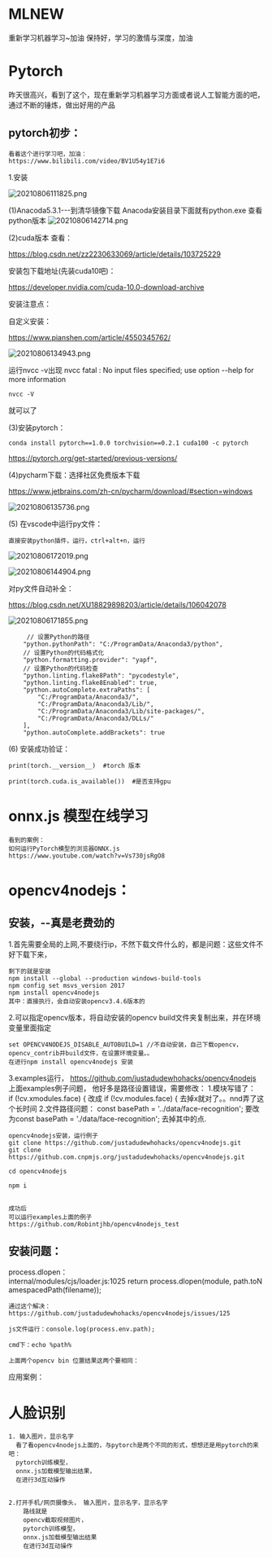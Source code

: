 # MLNEW

重新学习机器学习~加油
保持好，学习的激情与深度，加油

#  Pytorch

昨天很高兴，看到了这个，现在重新学习机器学习方面或者说人工智能方面的吧，通过不断的锤炼，做出好用的产品

## pytorch初步：

    看着这个进行学习吧，加油：
    https://www.bilibili.com/video/BV1U54y1E7i6
1.安装

![20210806111825.png](https://raw.githubusercontent.com/Robintjhb/mypicgoformd/main/img/20210806111825.png)

(1)Anacoda5.3.1---到清华镜像下载
Anacoda安装目录下面就有python.exe 查看python版本
![20210806142714.png](https://raw.githubusercontent.com/Robintjhb/mypicgoformd/main/img/20210806142714.png)

(2)cuda版本 查看：
    
https://blog.csdn.net/zz2230633069/article/details/103725229

安装包下载地址(先装cuda10吧)：

https://developer.nvidia.com/cuda-10.0-download-archive

安装注意点：

自定义安装：

https://www.pianshen.com/article/4550345762/

![20210806134943.png](https://raw.githubusercontent.com/Robintjhb/mypicgoformd/main/img/20210806134943.png)

运行nvcc -v出现 nvcc fatal : No input files specified; use option --help for more information

    nvcc -V

 就可以了

(3)安装pytorch：

    conda install pytorch==1.0.0 torchvision==0.2.1 cuda100 -c pytorch

https://pytorch.org/get-started/previous-versions/





(4)pycharm下载：选择社区免费版本下载

https://www.jetbrains.com/zh-cn/pycharm/download/#section=windows

![20210806135736.png](https://raw.githubusercontent.com/Robintjhb/mypicgoformd/main/img/20210806135736.png)

(5) 在vscode中运行py文件：

    直接安装python插件，运行，ctrl+alt+n，运行

![20210806172019.png](https://raw.githubusercontent.com/Robintjhb/mypicgoformd/main/img/20210806172019.png)


![20210806144904.png](https://raw.githubusercontent.com/Robintjhb/mypicgoformd/main/img/20210806144904.png)

对py文件自动补全：

https://blog.csdn.net/XU18829898203/article/details/106042078



![20210806171855.png](https://raw.githubusercontent.com/Robintjhb/mypicgoformd/main/img/20210806171855.png)




         // 设置Python的路径
        "python.pythonPath": "C:/ProgramData/Anaconda3/python",
        // 设置Python的代码格式化
        "python.formatting.provider": "yapf",
        // 设置Python的代码检查
        "python.linting.flake8Path": "pycodestyle",
        "python.linting.flake8Enabled": true,
        "python.autoComplete.extraPaths": [
            "C:/ProgramData/Anaconda3/",
            "C:/ProgramData/Anaconda3/Lib/",
            "C:/ProgramData/Anaconda3/Lib/site-packages/",
            "C:/ProgramData/Anaconda3/DLLs/"
        ],
        "python.autoComplete.addBrackets": true




(6) 安装成功验证：

    print(torch.__version__)  #torch 版本

    print(torch.cuda.is_available())  #是否支持gpu







# onnx.js 模型在线学习

    看到的案例：
    如何运行PyTorch模型的浏览器ONNX.js 
    https://www.youtube.com/watch?v=Vs730jsRgO8



# opencv4nodejs：

## 安装，--真是老费劲的
1.首先需要全局的上网,不要绕行ip，不然下载文件什么的，都是问题：这些文件不好下载下来，

    剩下的就是安装
    npm install --global --production windows-build-tools
    npm config set msvs_version 2017
    npm install opencv4nodejs
    其中：直接执行，会自动安装opencv3.4.6版本的

2.可以指定opencv版本，将自动安装的opencv build文件夹复制出来，并在环境变量里面指定

    set OPENCV4NODEJS_DISABLE_AUTOBUILD=1 //不自动安装，自己下载opencv，opencv_contrib并build文件，在设置环境变量。。
    在进行npm install opencv4nodejs 安装

3.examples运行，
    https://github.com/justadudewhohacks/opencv4nodejs 上面examples例子问题，
    他好多是路径设置错误，需要修改：
    1.模块写错了：
        if (!cv.xmodules.face) {
        改成 if (!cv.modules.face) {
        去掉x就对了。。nnd弄了这个长时间
    2.文件路径问题：
        const basePath = '../data/face-recognition';
        要改为const basePath = './data/face-recognition';
        去掉其中的点.


    opencv4nodejs安装，运行例子
    git clone https://github.com/justadudewhohacks/opencv4nodejs.git
    git clone https://github.com.cnpmjs.org/justadudewhohacks/opencv4nodejs.git

    cd opencv4nodejs

    npm i


    成功后
    可以运行examples上面的例子
    https://github.com/Robintjhb/opencv4nodejs_test
    

## 安装问题：
process.dlopen：   
    internal/modules/cjs/loader.js:1025 return process.dlopen(module, path.toNamespacedPath(filename));
     
    通过这个解决：
    https://github.com/justadudewhohacks/opencv4nodejs/issues/125

    js文件运行：console.log(process.env.path);

    cmd下：echo %path%

    上面两个opencv bin 位置结果这两个要相同：



应用案例：

# 人脸识别

    1. 输入图片，显示名字
      看了看opencv4nodejs上面的，与pytorch是两个不同的形式，想想还是用pytorch的来吧：
      pytorch训练模型，
      onnx.js加载模型输出结果，
      在进行3d互动操作
    

    2.打开手机/网页摄像头， 输入图片，显示名字，显示名字
        路线就是 
        opencv截取视频图片，
        pytorch训练模型，
        onnx.js加载模型输出结果
        在进行3d互动操作



